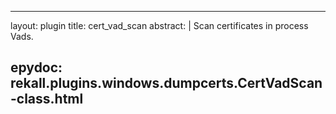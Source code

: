 
---
layout: plugin
title: cert_vad_scan
abstract: |
    Scan certificates in process Vads.

epydoc: rekall.plugins.windows.dumpcerts.CertVadScan-class.html
---
